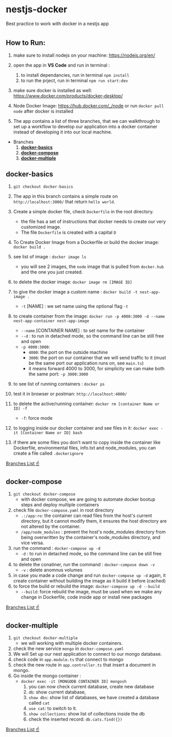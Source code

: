 # nestjs-docker
Best practice to work with docker in a nestjs app

#
## How to Run: 
1. make sure to install nodejs on your machine: 
https://nodejs.org/en/
2. open the app in **VS Code** and run in terminal : 
   1. to install dependancies, run in terminal `npm install`
   2. to run the prject, run in terminal `npm run start:dev`
3. make sure docker is installed as well: 
https://www.docker.com/products/docker-desktop/
4. Node Docker Image:
https://hub.docker.com/_/node
or
run `docker pull node` after docker is installed

5. The app contains a list of three branches, that we can walkthrough to set up a workflow to develop our application into a docker container instead of developing it into our local machine.
- <a name="branches">Branches</a>
   1. [**docker-basics**](#docker_basics)
   2. [**docker-compose**](#docker_compose) 
   3. [**docker-multiple**](#docker_multiple)

## <a name="docker_basics">docker-basics</a>
1. `git checkout docker-basics`
1. The app in this branch contains a simple route on `http://localhost:3000/` that return `hello world`.
1. Create a simple docker file, check `Dockerfile` in the root directory.
   - the file has a set of instructions that docker needs to create our very customized image.
   - The file `Dockerfile` is created with a capital `D`
1. To Create Docker Image from a Dockerfile or build the docker image: `docker build .` 
1. see list of image : `docker image ls`
    - you will see 2 images, the `node` image that is pulled from `docker.hub` and the one you just created.

1. to delete the docker image: `docker image rm [IMAGE ID]`
1. to give the docker image a custom name : `docker build -t nest-app-image .`
   - `-t` [NAME] : we set name using the optional flag `-t`
1. to create container from the image: 
`docker run -p 4000:3000 -d --name nest-app-container nest-app-image`
   - `--name` [CONTAINER NAME] : to set name for the container
   - `--d`  : to run in detached mode, so the command line can be still free and open
   - `-p 4000:3000`: 
     - `4000`: the port on the outside machine 
     - `3000`: the port on our container that we will send traffic to it (must be the same port our application runs on, see `main.ts`)
     - it means forward 4000 to 3000, for simplicity we can make both the same port: `-p 3000:3000`

1. to see list of running containers : `docker ps`
1. test it in browser or postman: `http://localhost:4000/`
1. to delete the active/running container:
`docker rm [container Name or ID] -f`
   - `-f`: force mode
1. to logging inside our docker container and see files in it:
`docker exec -it [Container Name or ID] bash`
1. if there are some files you don't want to copy inside the container like  Dockerfile, environmental files, info.txt and node_modules, you can create a file called `.dockerignore`

[Branches List :point_up:](#branches)

## <a name="docker_compose">docker-compose</a>
1. `git checkout docker-compose`
   - with docker compose, we are going to automate docker bootup steps and deploy multiple containers
1. check file `docker-compose.yaml` in root directory
   - `.:/app:ro`:  the container can read files from the host's current directory, but it cannot modify them, it ensures the host directory are not altered by the container.
   - `/app/node_modules` : prevent the host's node_modules directory from being overwritten by the container's node_modules directory, and vice versa.
1. run the command :  `docker-compose up -d`
   - `-d` : to run in detached mode, so the command line can be still free and open
1. to delete the conatiner, run the command : `docker-compose down -v`
   - `-v` : delete anomnus volumes
1. in case you made a code change and run `docker-compose up -d` again, it create container without building the image as it build it before (cached)
1. to force the build or rebuild the image: `docker-compose up -d --build`
    - `--build`: force rebuild the image, must be used when we make any change in Dockerfile, code inside app or install new packages


[Branches List :point_up:](#branches)


## <a name="docker_multiple">docker-multiple</a>
1. `git checkout docker-multiple`
   - we will working with multiple docker containers.
1. check the new service `mongo` in `docker-compose.yaml`
1. We will Set up our nest application to connect to our mongo database.
1. check code in `app.module.ts` that connect to mongo
1. check the new route in `app.controller.ts` that insert a document in mongo.
1. Go inside the mongo container :
   - `docker exec -it [MONGODB CONTAINER ID] mongosh`
     1. you can now check current database, create new database
     2. `db`: show current database, 
     3. `show dbs`: show list of databases, we have created a database called `cat`
     4. `use cat`: to switch to it.
     5. `show collections`: show list of collections inside the db
     6. check the inserted record: `db.cats.find({})`

[Branches List :point_up:](#branches)
